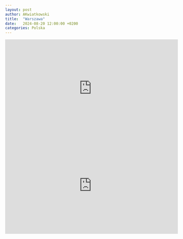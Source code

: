 ```yaml
---
layout: post
author: AKwiatkowski
title:  "Warszawa"
date:   2024-08-20 12:00:00 +0200
categories: Polska
---
```


<iframe width="560" height="315" src="https://www.youtube.com/embed/WpGAiWhqPy4?si=dHjViE-QmBcXyNDG" title="YouTube video player" frameborder="0" allow="accelerometer; autoplay; clipboard-write; encrypted-media; gyroscope; picture-in-picture; web-share" referrerpolicy="strict-origin-when-cross-origin" allowfullscreen></iframe>


<iframe width="560" height="315" src="https://www.youtube.com/embed/UMEXfC7RJBM?si=7n9KGCfvs8e5nPex" title="YouTube video player" frameborder="0" allow="accelerometer; autoplay; clipboard-write; encrypted-media; gyroscope; picture-in-picture; web-share" referrerpolicy="strict-origin-when-cross-origin" allowfullscreen></iframe>
